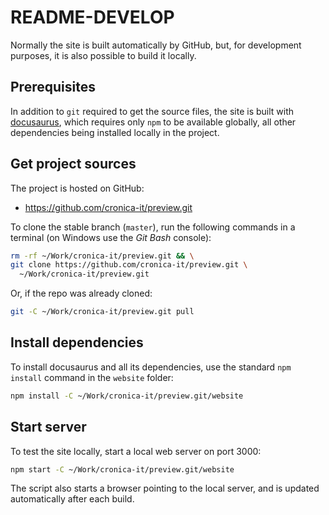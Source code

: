# README-DEVELOP

Normally the site is built automatically by GitHub, but, for development
purposes, it is also possible to build it locally.

## Prerequisites

In addition to `git` required to get the source files,
the site is built with [docusaurus](https://docusaurus.io),
which requires only `npm` to be available
globally, all other dependencies being installed locally in the project.

## Get project sources

The project is hosted on GitHub:

- <https://github.com/cronica-it/preview.git>

To clone the stable branch (`master`), run the following commands in a
terminal (on Windows use the _Git Bash_ console):

```sh
rm -rf ~/Work/cronica-it/preview.git && \
git clone https://github.com/cronica-it/preview.git \
  ~/Work/cronica-it/preview.git
```

Or, if the repo was already cloned:

```sh
git -C ~/Work/cronica-it/preview.git pull
```

## Install dependencies

To install docusaurus and all its dependencies, use the standard `npm install`
command in the `website` folder:

```bash
npm install -C ~/Work/cronica-it/preview.git/website
```

## Start server

To test the site locally, start a local web server on port 3000:

```bash
npm start -C ~/Work/cronica-it/preview.git/website
```

The script also starts a browser pointing to the local server,
and is updated automatically after each build.
